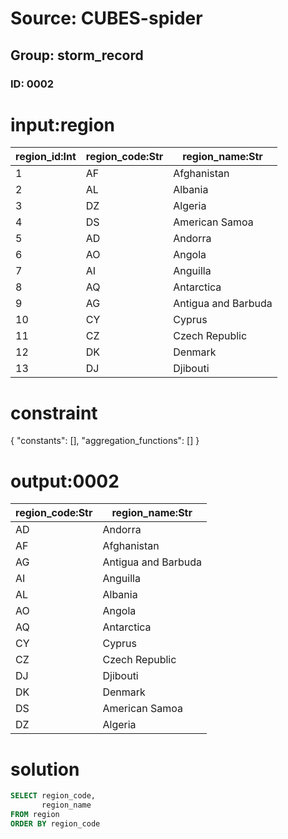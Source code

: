 # Source: CUBES-spider
## Group: storm_record
### ID: 0002

# input:region

| region_id:Int | region_code:Str | region_name:Str |
|---|---|---|
| 1 | AF | Afghanistan |
| 2 | AL | Albania |
| 3 | DZ | Algeria |
| 4 | DS | American Samoa |
| 5 | AD | Andorra |
| 6 | AO | Angola |
| 7 | AI | Anguilla |
| 8 | AQ | Antarctica |
| 9 | AG | Antigua and Barbuda |
| 10 | CY | Cyprus |
| 11 | CZ | Czech Republic |
| 12 | DK | Denmark |
| 13 | DJ | Djibouti |

# constraint

{
  "constants": [],
  "aggregation_functions": []
}

# output:0002

| region_code:Str | region_name:Str |
|---|---|
| AD | Andorra |
| AF | Afghanistan |
| AG | Antigua and Barbuda |
| AI | Anguilla |
| AL | Albania |
| AO | Angola |
| AQ | Antarctica |
| CY | Cyprus |
| CZ | Czech Republic |
| DJ | Djibouti |
| DK | Denmark |
| DS | American Samoa |
| DZ | Algeria |

# solution

```sql
SELECT region_code,
       region_name
FROM region
ORDER BY region_code
```
